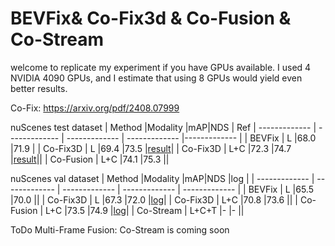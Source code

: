 # BEVFix& Co-Fix3d & Co-Fusion & Co-Stream

welcome to replicate my experiment if you have GPUs available. I used 4 NVIDIA 4090 GPUs, and I estimate that using 8 GPUs would yield even better results.

Co-Fix: https://arxiv.org/pdf/2408.07999


nuScenes test dataset 
| Method |Modality |mAP|NDS | Ref
| ------------- | ------------- | ------------- | ------------- |------------- |
| BEVFix  | L  |68.0  |71.9 |
| Co-Fix3D  | L  |69.4  |73.5 |[result](https://evalai.s3.amazonaws.com/media/submission_files/submission_481792/75e2db36-512e-49e3-9499-c0c6fd0f613f.json)|
| Co-Fix3D  | L+C  |72.3  |74.7  |[result](https://evalai.s3.amazonaws.com/media/submission_files/submission_482475/b8eb0314-2419-4533-b2d7-b006c35faf3e.json)||
| Co-Fusion  | L+C  |74.1  |75.3  ||


nuScenes val dataset 
| Method |Modality |mAP|NDS |log |
| ------------- | ------------- | ------------- | ------------- | ------------- |
| BEVFix  | L  |65.5  |70.0 ||
| Co-Fix3D  | L  |67.3  |72.0 |[log](https://drive.google.com/file/d/1awhWDqwUsKc08f3_4F874YV1brpC9S3k/view?usp=drive_link)|
| Co-Fix3D  | L+C  |70.8  |73.6  ||
| Co-Fusion  | L+C  |73.5  |74.9  |[log](https://drive.google.com/file/d/1gdrjTm1l7gUpTvee13XJtB-YXp52makT/view?usp=drive_link)|
| Co-Stream  | L+C+T  |-  |-  ||

ToDo Multi-Frame Fusion: Co-Stream is coming soon

